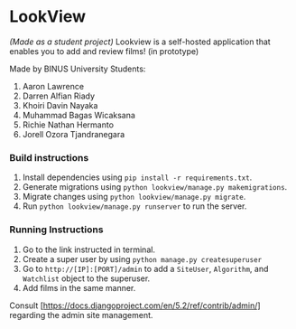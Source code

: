 # LookView
*(Made as a student project)*
Lookview is a self-hosted application that enables you to add and review films!
(in prototype)

Made by BINUS University Students:
1. Aaron Lawrence
2. Darren Alfian Riady
3. Khoiri Davin Nayaka
4. Muhammad Bagas Wicaksana
5. Richie Nathan Hermanto
6. Jorell Ozora Tjandranegara

### Build instructions
1. Install dependencies using `pip install -r requirements.txt`.
2. Generate migrations using `python lookview/manage.py makemigrations`.
3. Migrate changes using `python lookview/manage.py migrate`.
4. Run `python lookview/manage.py runserver` to run the server.

### Running Instructions
1. Go to the link instructed in terminal.
2. Create a super user by using `python manage.py createsuperuser`
3. Go to `http://[IP]:[PORT]/admin` to add a `SiteUser`, `Algorithm`, and `Watchlist` object to the superuser.
4. Add films in the same manner.

Consult [https://docs.djangoproject.com/en/5.2/ref/contrib/admin/] regarding the admin site management.
